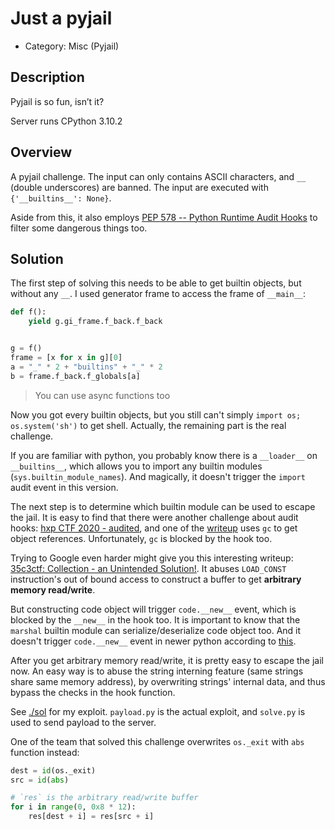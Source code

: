 # Just a pyjail

* Category: Misc (Pyjail)

## Description

Pyjail is so fun, isn’t it?

Server runs CPython 3.10.2

## Overview

A pyjail challenge. The input can only contains ASCII characters, and `__` (double underscores) are banned. The input are executed with `{'__builtins__': None}`.

Aside from this, it also employs [PEP 578 -- Python Runtime Audit Hooks](https://www.python.org/dev/peps/pep-0578/) to filter some dangerous things too.

## Solution

The first step of solving this needs to be able to get builtin objects, but without any `__`. I used generator frame to access the frame of `__main__`:

```python
def f():
    yield g.gi_frame.f_back.f_back


g = f()
frame = [x for x in g][0]
a = "_" * 2 + "builtins" + "_" * 2
b = frame.f_back.f_globals[a]
```

> You can use async functions too

Now you got every builtin objects, but you still can't simply `import os; os.system('sh')` to get shell. Actually, the remaining part is the real challenge.

If you are familiar with python, you probably know there is a `__loader__` on `__builtins__`, which allows you to import any builtin modules (`sys.builtin_module_names`). And magically, it doesn't trigger the `import` audit event in this version.

The next step is to determine which builtin module can be used to escape the jail. It is easy to find that there were another challenge about audit hooks: [hxp CTF 2020 - audited](https://ctftime.org/task/14380), and one of the [writeup](https://github.com/fab1ano/hxp-ctf-20/tree/main/audited) uses `gc` to get object references. Unfortunately, `gc` is blocked by the hook too.

Trying to Google even harder might give you this interesting writeup: [35c3ctf: Collection - an Unintended Solution!](https://www.da.vidbuchanan.co.uk/blog/35c3ctf-collection-writeup.html). It abuses `LOAD_CONST` instruction's out of bound access to construct a buffer to get **arbitrary memory read/write**.

But constructing code object will trigger `code.__new__` event, which is blocked by the `__new__` in the hook too. It is important to know that the `marshal` builtin module can serialize/deserialize code object too. And it doesn't trigger `code.__new__` event in newer python according to [this](https://bugs.python.org/issue41180#msg396757).

After you get arbitrary memory read/write, it is pretty easy to escape the jail now. An easy way is to abuse the string interning feature (same strings share same memory address), by overwriting strings' internal data, and thus bypass the checks in the hook function.

See [./sol](./sol) for my exploit. `payload.py` is the actual exploit, and `solve.py` is used to send payload to the server.

One of the team that solved this challenge overwrites `os._exit` with `abs` function instead:

```python
dest = id(os._exit)
src = id(abs)

# `res` is the arbitrary read/write buffer
for i in range(0, 0x8 * 12):
    res[dest + i] = res[src + i]
```
